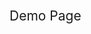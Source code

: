 <a href="https://barber-landing-page.netlify.app" style="font-size: 21px; text-decoration: none;">Demo Page</a>

